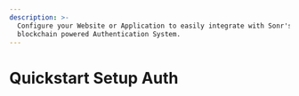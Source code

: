 ```yaml
---
description: >-
  Configure your Website or Application to easily integrate with Sonr's
  blockchain powered Authentication System.
---
```


# Quickstart Setup Auth

